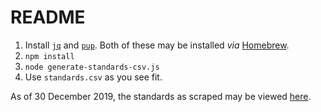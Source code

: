 # README

1. Install [`jq`](https://stedolan.github.io/jq/) and [`pup`](https://github.com/ericchiang/pup).  Both of these may be installed _via_ [Homebrew](http://brew.sh/).
2. `npm install`
3. `node generate-standards-csv.js`
4. Use `standards.csv` as you see fit.

As of 30 December 2019, the standards as scraped may be viewed [here](https://www.notion.so/powderhouse/c383480900174f39aad69191ff61cdc2?v=68bcada200aa4088acb7bea2482495c4).